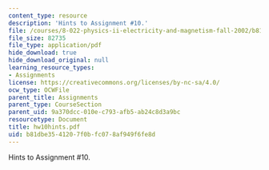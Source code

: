 ```yaml
---
content_type: resource
description: 'Hints to Assignment #10.'
file: /courses/8-022-physics-ii-electricity-and-magnetism-fall-2002/b81dbe3541207f0bfc078af949f6fe8d_hw10hints.pdf
file_size: 82735
file_type: application/pdf
hide_download: true
hide_download_original: null
learning_resource_types:
- Assignments
license: https://creativecommons.org/licenses/by-nc-sa/4.0/
ocw_type: OCWFile
parent_title: Assignments
parent_type: CourseSection
parent_uid: 9a370dcc-010e-c793-afb5-ab24c8d3a9bc
resourcetype: Document
title: hw10hints.pdf
uid: b81dbe35-4120-7f0b-fc07-8af949f6fe8d
---
```

Hints to Assignment #10.